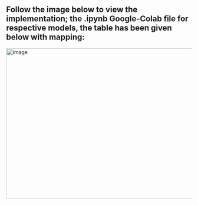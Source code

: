 ## Follow the image below to view the implementation; the .ipynb Google-Colab file for respective models, the table has been given below with mapping:

<img width="1509" height="410" alt="image" src="https://github.com/user-attachments/assets/8c836395-62cd-4811-be3e-39440e5b795e" />
